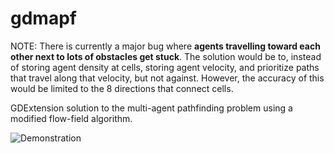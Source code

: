 # gdmapf

NOTE: There is currently a major bug where **agents travelling toward each other next to lots of obstacles get stuck**. The solution would be to, instead of storing agent density at cells, storing agent velocity, and prioritize paths that travel along that velocity, but not against. However, the accuracy of this would be limited to the 8 directions that connect cells.

GDExtension solution to the multi-agent pathfinding problem using a modified flow-field algorithm.

![Demonstration](https://raw.githubusercontent.com/nathanfranke/gdmapf/main/misc/demonstration.gif)
